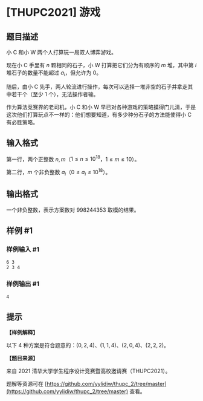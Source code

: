 # [THUPC2021] 游戏

## 题目描述

小 C 和小 W 两个人打算玩一局双人博弈游戏。

现在小 C 手里有 $n$ 颗相同的石子，小 W 打算把它们分为有顺序的 $m$ 堆，其中第 $i$ 堆石子的数量不能超过 $a_i$，但允许为 $0$。

随后，由小 C 先手，两人轮流进行操作，每次可以选择一堆非空的石子并拿走其中若干个（至少 $1$ 个），无法操作者输。

作为算法竞赛界的老司机，小 C 和小 W 早已对各种游戏的策略摸得门儿清，于是这次他们打算玩点不一样的：他们想要知道，有多少种分石子的方法能使得小 C 有必胜策略。

## 输入格式

第一行，两个正整数 $n, m$（$1 \le n \le {10}^{18}$，$1 \le m \le 10$）。

第二行，$m$ 个非负整数 $a_i$（$0 \le a_i \le {10}^{18}$）。

## 输出格式

一个非负整数，表示方案数对 $998244353$ 取模的结果。

## 样例 #1

### 样例输入 #1
```
6 3
2 3 4
```

### 样例输出 #1

```
4
```

## 提示

**【样例解释】**

以下 $4$ 种方案是符合题意的：$(0,2,4)$、$(1,1,4)$、$(2,0,4)$、$(2,2,2)$。

**【题目来源】**

来自 2021 清华大学学生程序设计竞赛暨高校邀请赛（THUPC2021）。

题解等资源可在 [https://github.com/yylidiw/thupc_2/tree/master](https://github.com/yylidiw/thupc_2/tree/master) 查看。
